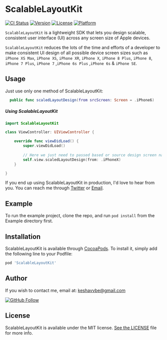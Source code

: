 # ScalableLayoutKit

[![CI Status](https://img.shields.io/travis/keshavvishwkarma/ScalableLayoutKit.svg?style=flat)](https://travis-ci.org/keshavvishwkarma/ScalableLayoutKit)
[![Version](https://img.shields.io/cocoapods/v/ScalableLayoutKit.svg?style=flat)](https://cocoapods.org/pods/ScalableLayoutKit)
[![License](https://img.shields.io/cocoapods/l/ScalableLayoutKit.svg?style=flat)](https://cocoapods.org/pods/ScalableLayoutKit)
[![Platform](https://img.shields.io/cocoapods/p/ScalableLayoutKit.svg?style=flat)](https://cocoapods.org/pods/ScalableLayoutKit)

`ScalableLayoutKit` is a lightweight SDK that lets you design scalable, consistent user interface (UI) across any screen size of Apple devices.

`ScalableLayoutKit` reduces the lots of the time and efforts of a developer to make consistent UI design of all possible device screen sizes such as `iPhone XS Max`, `iPhone XS`, `iPhone XR`, `iPhone X`, `iPhone 8 Plus`, `iPhone 8`, `iPhone 7 Plus`, `iPhone 7` ,`iPhone 6s Plus` ,`iPhone 6s` & `iPhone SE`.

## Usage
Just use only one method of ScalableLayoutKit:
```swift
  public func scaledLayoutDesign(from srcScreen: Screen = .iPhone6)
```

##### Using ScalableLayoutKit

```swift
import ScalableLayoutKit

class ViewController: UIViewController {

    override func viewDidLoad() {
        super.viewDidLoad()
        
        // Here we just need to passed based or source design screen name only.
        self.view.scaledLayoutDesign(from: .iPhoneX)        
    }

}
```

If you end up using ScalableLayoutKit in production, I'd love to hear from you. You can reach me through [Twitter] or [Email].

## Example

To run the example project, clone the repo, and run `pod install` from the Example directory first.

## Installation

ScalableLayoutKit is available through [CocoaPods](https://cocoapods.org). To install
it, simply add the following line to your Podfile:

```ruby
pod 'ScalableLayoutKit'
```

## Author

If you wish to contact me, email at: [keshavvbe@gmail.com](mailto:keshavvbe@gmail.com)

[![GitHub Follow](https://img.shields.io/github/followers/keshavvishwkarma.svg?style=social&label=Follow)](https://github.com/keshavvishwkarma/)

## License

ScalableLayoutKit is available under the MIT license. [See the LICENSE](./LICENSE) file for more info.

[Twitter]:       https://twitter.com/keshav_Vishwkar
[Email]:         mailto:keshavvbe@gmail.com
